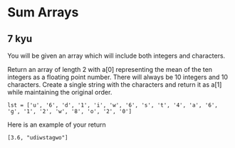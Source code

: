 # Sum Arrays
## 7 kyu

You will be given an array which will include both integers and characters.

Return an array of length 2 with a[0] representing the mean of the ten integers as a floating point number. There will always be 10 integers and 10 characters. Create a single string with the characters and return it as a[1] while maintaining the original order.
```
lst = ['u', '6', 'd', '1', 'i', 'w', '6', 's', 't', '4', 'a', '6', 'g', '1', '2', 'w', '8', 'o', '2', '0']
```

Here is an example of your return
```
[3.6, "udiwstagwo"]
```
